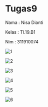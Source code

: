 # Tugas9
Nama : Nisa Dianti

Kelas : TI.19.B1

Nim : 311910074


![1](https://user-images.githubusercontent.com/81575540/125201502-ade0da00-e299-11eb-8d61-f279f042b3f9.png)

![2](https://user-images.githubusercontent.com/81575540/125201505-afaa9d80-e299-11eb-969f-c16181a2888d.png)

![3](https://user-images.githubusercontent.com/81575540/125201508-b1746100-e299-11eb-8572-36c87057476f.png)

![4](https://user-images.githubusercontent.com/81575540/125201492-a3264500-e299-11eb-81d2-ed5d2494f54a.png)

![5](https://user-images.githubusercontent.com/81575540/125201498-a6213580-e299-11eb-8d65-d80c8020cbeb.png)

![6](https://user-images.githubusercontent.com/81575540/125201501-a91c2600-e299-11eb-8fab-f1e1162d57c9.png)
